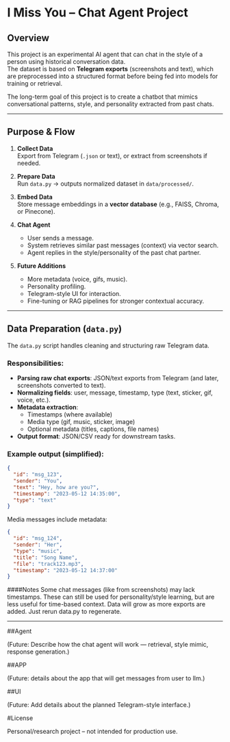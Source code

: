 # I Miss You – Chat Agent Project

## Overview
This project is an experimental AI agent that can chat in the style of a person using historical conversation data.  
The dataset is based on **Telegram exports** (screenshots and text), which are preprocessed into a structured format before being fed into models for training or retrieval.  

The long-term goal of this project is to create a chatbot that mimics conversational patterns, style, and personality extracted from past chats.

---
## Purpose & Flow

1. **Collect Data**  
   Export from Telegram (`.json` or text), or extract from screenshots if needed.  

2. **Prepare Data**  
   Run `data.py` → outputs normalized dataset in `data/processed/`.  

3. **Embed Data**  
   Store message embeddings in a **vector database** (e.g., FAISS, Chroma, or Pinecone).  

4. **Chat Agent**  
   - User sends a message.  
   - System retrieves similar past messages (context) via vector search.  
   - Agent replies in the style/personality of the past chat partner.  

5. **Future Additions**  
   - More metadata (voice, gifs, music).  
   - Personality profiling.  
   - Telegram-style UI for interaction.  
   - Fine-tuning or RAG pipelines for stronger contextual accuracy.
     
---

## Data Preparation (`data.py`)

The `data.py` script handles cleaning and structuring raw Telegram data.

### Responsibilities:
- **Parsing raw chat exports**: JSON/text exports from Telegram (and later, screenshots converted to text).  
- **Normalizing fields**: user, message, timestamp, type (text, sticker, gif, voice, etc.).  
- **Metadata extraction**:  
  - Timestamps (where available)  
  - Media type (gif, music, sticker, image)  
  - Optional metadata (titles, captions, file names)  
- **Output format**: JSON/CSV ready for downstream tasks.

### Example output (simplified):
```json
{
  "id": "msg_123",
  "sender": "You",
  "text": "Hey, how are you?",
  "timestamp": "2023-05-12 14:35:00",
  "type": "text"
}
```
Media messages include metadata:
```json
{
  "id": "msg_124",
  "sender": "Her",
  "type": "music",
  "title": "Song Name",
  "file": "track123.mp3",
  "timestamp": "2023-05-12 14:37:00"
}
```
####Notes
Some chat messages (like from screenshots) may lack timestamps.
These can still be used for personality/style learning, but are less useful for time-based context.
Data will grow as more exports are added. Just rerun data.py to regenerate.

---

##Agent

(Future: Describe how the chat agent will work — retrieval, style mimic, response generation.)

##APP

(Future: details about the app that will get messages from user to llm.)

##UI

(Future: Add details about the planned Telegram-style interface.)

#License

Personal/research project – not intended for production use.
